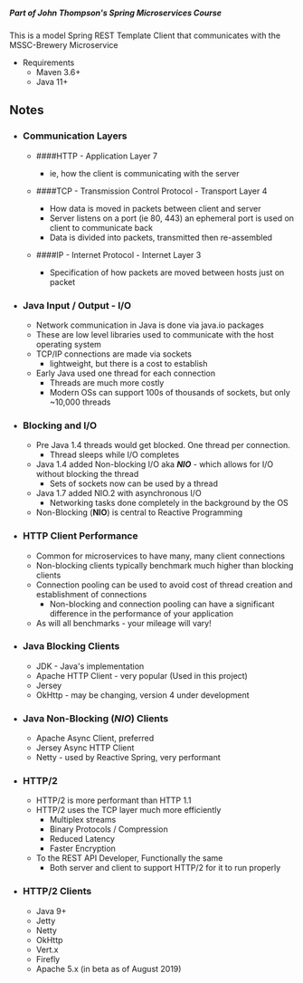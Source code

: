 ##### Part of John Thompson's Spring Microservices Course

This is a model Spring REST Template Client that communicates with the MSSC-Brewery Microservice
- Requirements
    - Maven 3.6+
    - Java 11+
    
    
## Notes

- ### Communication Layers

    - ####HTTP - Application Layer 7
        - ie, how the client is communicating with the server
    - ####TCP - Transmission Control Protocol - Transport Layer 4
        - How data is moved in packets between client and server
        - Server listens on a port (ie 80, 443) an ephemeral port is used on client to communicate back
        - Data is divided into packets, transmitted then re-assembled
        
    - ####IP - Internet Protocol - Internet Layer 3
        - Specification of how packets are moved between hosts just on packet
        
- ### Java Input / Output - I/O

    - Network communication in Java is done via java.io packages
    - These are low level libraries used to communicate with the host operating system
    - TCP/IP connections are made via sockets
        - lightweight, but there is a cost to establish
    - Early Java used one thread for each connection
        - Threads are much more costly
        - Modern OSs can support 100s of thousands of sockets, but only ~10,000 threads
        
- ### Blocking and I/O

    - Pre Java 1.4 threads would get blocked. One thread per connection.
        - Thread sleeps while I/O completes
    - Java 1.4 added Non-blocking I/O aka ***NIO*** - which allows for I/O without blocking the thread
        - Sets of sockets now can be used by a thread
    - Java 1.7 added NIO.2 with asynchronous I/O
        - Networking tasks done completely in the background by the OS
    - Non-Blocking (**NIO**) is central to Reactive Programming
    
- ### HTTP Client Performance

    - Common for microservices to have many, many client connections
    - Non-blocking clients typically benchmark much higher than blocking clients
    - Connection pooling can be used to avoid cost of thread creation and establishment of connections
        - Non-blocking and connection pooling can have a significant difference in the performance of your application
    - As will all benchmarks - your mileage will vary!
    
- ### Java Blocking Clients

    - JDK - Java's implementation
    - Apache HTTP Client - very popular (Used in this project)
    - Jersey
    - OkHttp - may be changing, version 4 under development
    
- ### Java Non-Blocking (***NIO***) Clients
    
    - Apache Async Client, preferred
    - Jersey Async HTTP Client
    - Netty - used by Reactive Spring, very performant
    
- ### HTTP/2

    - HTTP/2 is more performant than HTTP 1.1
    - HTTP/2 uses the TCP layer much more efficiently
        - Multiplex streams
        - Binary Protocols / Compression
        - Reduced Latency
        - Faster Encryption
    - To the REST API Developer, Functionally the same
        - Both server and client to support HTTP/2 for it to run properly
        
- ### HTTP/2 Clients

    - Java 9+
    - Jetty
    - Netty
    - OkHttp
    - Vert.x
    - Firefly
    - Apache 5.x (in beta as of August 2019)
